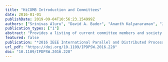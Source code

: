 ```yaml
---
title: "HiCOMB Introduction and Committees"
date: 2016-01-01
publishDate: 2019-09-04T10:56:23.154999Z
authors: ["Srinivas Aluru", "David A. Bader", "Ananth Kalyanaraman", "Jaroslaw Zola"]
publication_types: ["1"]
abstract: "Provides a listing of current committee members and society officers."
featured: false
publication: "*2016 IEEE International Parallel and Distributed Processing Symposium Workshops, IPDPS Workshops 2016, Chicago, IL, USA, May 23-27, 2016*"
url_pdf: "https://doi.org/10.1109/IPDPSW.2016.228"
doi: "10.1109/IPDPSW.2016.228"
---
```


